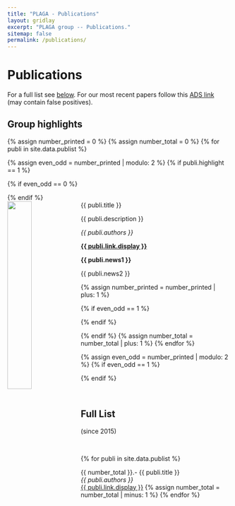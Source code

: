 ```yaml
---
title: "PLAGA - Publications"
layout: gridlay
excerpt: "PLAGA group -- Publications."
sitemap: false
permalink: /publications/
---
```



# Publications

For a full list see [below](#full-list). For our most recent papers follow this [ADS link](https://ui.adsabs.harvard.edu/search/q=author%3A%22cuadra%2C%20jorge%22%20OR%20author%3A%22granda-mu%C3%B1oz%2C%20guido%22%20year%3A2024-&sort=date%20desc%2C%20bibcode%20desc&p_=0) (may contain false positives).


## Group highlights



{% assign number_printed = 0 %}
{% assign number_total = 0 %}
{% for publi in site.data.publist %}

{% assign even_odd = number_printed | modulo: 2 %}
{% if publi.highlight == 1 %}

{% if even_odd == 0 %}
<div class="row">
{% endif %}

<div class="col-sm-6 clearfix">
 <div class="well">
  <pubtit>{{ publi.title }}</pubtit>
  <img src="{{ site.url }}{{ site.baseurl }}/images/pubpic/{{ publi.image }}" class="img-responsive" width="33%" style="float: left" />
  <p>{{ publi.description }}</p>
  <p><em>{{ publi.authors }}</em></p>
  <p><strong><a href="{{ publi.link.url }}">{{ publi.link.display }}</a></strong></p>
  <p class="text-danger"><strong> {{ publi.news1 }}</strong></p>
  <p> {{ publi.news2 }}</p>
 </div>
</div>

{% assign number_printed = number_printed | plus: 1 %}

{% if even_odd == 1 %}
</div>
{% endif %}

{% endif %}
{% assign number_total = number_total | plus: 1 %}
{% endfor %}

{% assign even_odd = number_printed | modulo: 2 %}
{% if even_odd == 1 %}
</div>
{% endif %}

<p> &nbsp; </p>


## Full List
 (since 2015)
 <p> &nbsp; </p>

{% for publi in site.data.publist %}

{{ number_total }}.-  {{ publi.title }} <br />
  <em>{{ publi.authors }} </em><br /><a href="{{ publi.link.url }}">{{ publi.link.display }}</a>
{% assign number_total = number_total | minus: 1 %}
{% endfor %}
